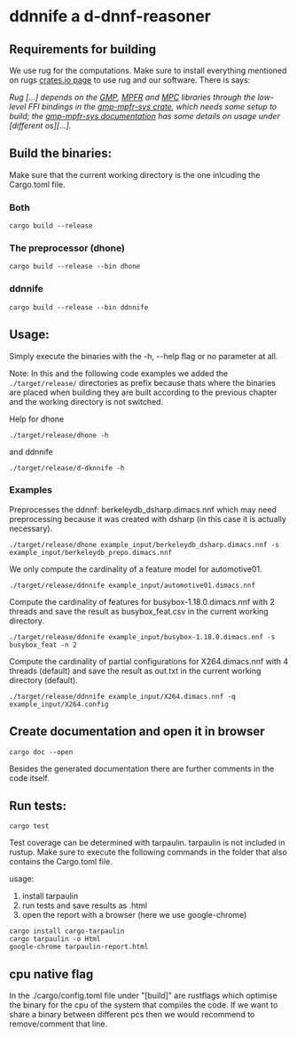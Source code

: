 # ddnnife a d-dnnf-reasoner

## Requirements for building

We use rug for the computations. Make sure to install everything mentioned on rugs [crates.io page](https://crates.io/crates/rug) to use rug and our software. There is says:

*Rug [...] depends on the [GMP](https://gmplib.org/), [MPFR](https://www.mpfr.org/) and [MPC](https://www.multiprecision.org/mpc/) libraries through the low-level FFI bindings in the [gmp-mpfr-sys crate](https://crates.io/crates/gmp-mpfr-sys), which needs some setup to build; the [gmp-mpfr-sys documentation](https://docs.rs/gmp-mpfr-sys/1.4.7/gmp_mpfr_sys/index.html) has some details on usage under [different os][...].*

## Build the binaries:
Make sure that the current working directory is the one inlcuding the Cargo.toml file.

### Both
```properties
cargo build --release
```

### The preprocessor (dhone)
```properties
cargo build --release --bin dhone
```

### ddnnife
```properties
cargo build --release --bin ddnnife
```

## Usage:
Simply execute the binaries with the -h, --help flag or no parameter at all.

Note: In this and the following code examples we added the ```./target/release/``` directories as prefix because thats where the binaries are placed when building they are built according to the previous chapter and the working directory is not switched.

Help for dhone
```properties
./target/release/dhone -h
```

and ddnnife
```properties
./target/release/d-dknnife -h
```

### Examples
Preprocesses the ddnnf: berkeleydb_dsharp.dimacs.nnf which may need preprocessing because it was created with dsharp (in this case it is actually necessary).
```properties
./target/release/dhone example_input/berkeleydb_dsharp.dimacs.nnf -s example_input/berkeleydb_prepo.dimacs.nnf
```
We only compute the cardinality of a feature model for automotive01.
```properties
./target/release/ddnnife example_input/automotive01.dimacs.nnf
```

Compute the cardinality of features for busybox-1.18.0.dimacs.nnf with 2 threads and save the result as busybox_feat.csv in the current working directory.
```properties
./target/release/ddnnife example_input/busybox-1.18.0.dimacs.nnf -s busybox_feat -n 2
```

Compute the cardinality of partial configurations for X264.dimacs.nnf with 4 threads (default) and save the result as out.txt in the current working directory (default).
```properties
./target/release/ddnnife example_input/X264.dimacs.nnf -q example_input/X264.config
```
## Create documentation and open it in browser

```properties
cargo doc --open
```

Besides the generated documentation there are further comments in the code itself.

## Run tests:
```properties
cargo test
```

Test coverage can be determined with tarpaulin. tarpaulin is not included in rustup.
Make sure to execute the following commands in the folder that also contains the Cargo.toml file.

usage:
1) install tarpaulin
2) run tests and save results as .html
3) open the report with a browser (here we use google-chrome)
```properties
cargo install cargo-tarpaulin
cargo tarpaulin -o Html
google-chrome tarpaulin-report.html
```

## cpu native flag
In the ./cargo/config.toml file under "[build]" are rustflags which optimise the binary for the cpu of the system that compiles the code. If we want to share a binary between different pcs then we would recommend to remove/comment that line.
